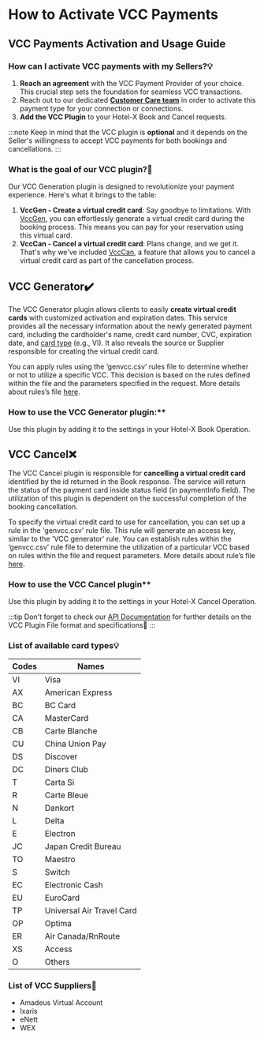 ﻿---
sidebar_position: 4
---
# How to Activate VCC Payments

## VCC Payments Activation and Usage Guide

### How can I activate VCC payments with my Sellers?💡
1. **Reach an agreement** with the VCC Payment Provider of your choice. This crucial step sets the foundation for seamless VCC transactions.
1. Reach out to our dedicated **[Customer Care team](https://app.travelgatex.com/tickets)** in order to activate this payment type for your connection or connections.
1. **Add the VCC Plugin** to your Hotel-X Book and Cancel requests.

:::note
Keep in mind that the VCC plugin is **optional** and it depends on the Seller's willingness to accept VCC payments for both bookings and cancellations.
:::

### What is the goal of our VCC plugin?🚀
Our VCC Generation plugin is designed to revolutionize your payment experience. Here's what it brings to the table:

1. **VccGen - Create a virtual credit card**: Say goodbye to limitations. With [VccGen](https://docs.travelgatex.com/connectiontypesbuyers/hotel-x/plugins/vcc/#what-does-vccgen), you can effortlessly generate a virtual credit card during the booking process. This means you can pay for your reservation using this virtual card.
1. **VccCan - Cancel a virtual credit card**: Plans change, and we get it. That's why we've included [VccCan](https://docs.travelgatex.com/connectiontypesbuyers/hotel-x/plugins/vcc/#what-does-vcccan), a feature that allows you to cancel a virtual credit card as part of the cancellation process.

## VCC Generator✔️
The VCC Generator plugin allows clients to easily **create virtual credit cards** with customized activation and expiration dates. This service provides all the necessary information about the newly generated payment card, including the cardholder's name, credit card number, CVC, expiration date, and [card type](https://docs.travelgatex.com/connectiontypesbuyers/hotel-x/plugins/vcc/#list-of-available-card-types) (e.g., VI). It also reveals the source or Supplier responsible for creating the virtual credit card.

You can apply rules using the ‘genvcc.csv’ rules file to determine whether or not to utilize a specific VCC. This decision is based on the rules defined within the file and the parameters specified in the request. More details about rules’s file [here](https://docs.travelgatex.com/connectiontypesbuyers/hotel-x/plugins/vcc/#file-format).

### How to use the VCC Generator plugin:**  
Use this plugin by adding it to the settings in your Hotel-X Book Operation.

## VCC Cancel❌
The VCC Cancel plugin is responsible for **cancelling a virtual credit card** identified by the id returned in the Book response. The service will return the status of the payment card inside status field (in paymentInfo field). The utilization of this plugin is dependent on the successful completion of the booking cancellation.

To specify the virtual credit card to use for cancellation, you can set up a rule in the 'genvcc.csv' rule file. This rule will generate an access key, similar to the 'VCC generator' rule. You can establish rules within the ‘genvcc.csv’ rule file to determine the utilization of a particular VCC based on rules within the file and request parameters. More details about rule’s file [here](https://docs.travelgatex.com/connectiontypesbuyers/hotel-x/plugins/vcc/#file-format).

### How to use the VCC Cancel plugin**

Use this plugin by adding it to the settings in your Hotel-X Cancel Operation.

:::tip
Don't forget to check our [API Documentation](https://docs.travelgatex.com/connectiontypesbuyers/hotel-x/plugins/vcc/) for further details on the VCC Plugin File format and specifications🔎
:::

### List of available card types💡

| Codes  | Names  |
| ---  |  --- |
| VI  |  Visa |
| AX  |  American Express |
| BC  |  BC Card |
| CA  |  MasterCard |
| CB  |  Carte Blanche |
| CU  |  China Union Pay |
| DS  |  Discover |
| DC  |  Diners Club |
| T  |  Carta Si |
| R	  |  Carte Bleue |
| N  |  Dankort |
| L  |  Delta |
| E  |  Electron |
| JC  |  Japan Credit Bureau |
| TO  |  Maestro |
| S	  |  Switch |
| EC  |  Electronic Cash |
| EU  |  EuroCard |
| TP  |  Universal Air Travel Card |
| OP  |  Optima |
| ER  |  Air Canada/RnRoute |
| XS  |  Access |
| O  |  Others |

 
### List of VCC Suppliers📑
- Amadeus Virtual Account
- Ixaris
- eNett
- WEX

<TipContactCustomerCare/>